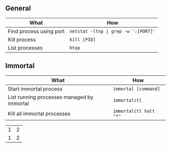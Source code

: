 ## General

|What                |How                          |
|----------------|-------------------------------|
|Find process using port| `netstat -ltnp \| grep -w ':[PORT]'`            |
|Kill process          | `kill [PID]`            |
|List processes          | `htop` |

## Immortal

|What                |How                          |
|----------------|-------------------------------|
|Start immortal process| `immortal [command]`            |
|List running processes managed by immortal          | `immortalctl`            |
|Kill all immortal processes          | `immortalctl halt "*"` |


<table>
  <tr>
    <td>
      1
    </td>
        <td>
      2
    </td>
    
  </tr>
   <tr>
    <td>
      1
    </td>
        <td>
      2
    </td>
    
  </tr>
</table>
